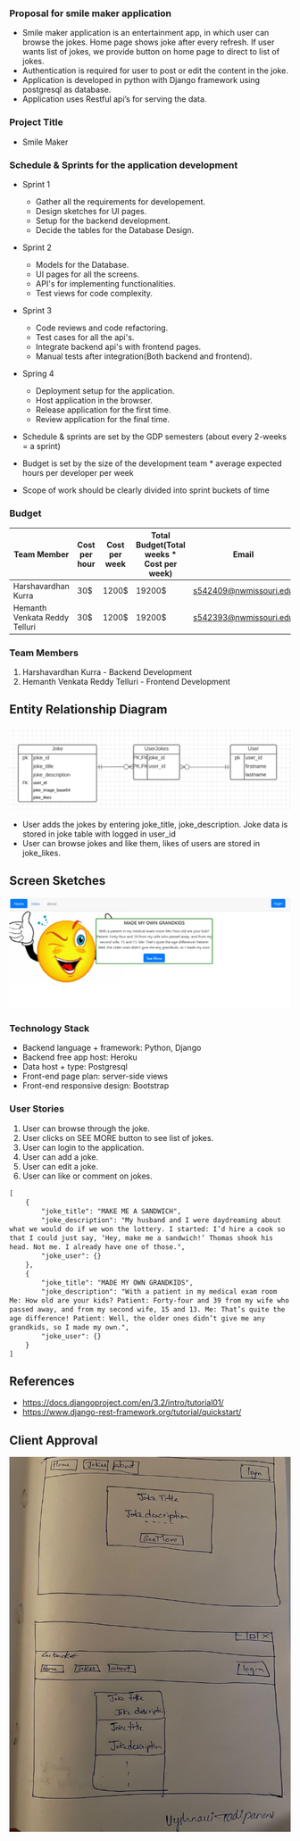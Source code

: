 ### Proposal for smile maker application
- Smile maker application is an entertainment app, in which user can browse the jokes. Home page shows joke after every refresh. If user wants list of jokes, we provide button on home page to direct to list of jokes. 
- Authentication is required for user to post or edit the content in the joke.
- Application is developed in python with Django framework using postgresql as database.
- Application uses Restful api’s for serving the data.


### Project Title
- Smile Maker

### Schedule & Sprints for the application development
- Sprint 1
    - Gather all the requirements for developement.
    - Design sketches for UI pages.
    - Setup for the backend development.
    - Decide the tables for the Database Design.
- Sprint 2
    - Models for the Database.
    - UI pages for all the screens.
    - API's for implementing functionalities.
    - Test views for code complexity.
- Sprint 3
    - Code reviews and code refactoring.
    - Test cases for all the api's.
    - Integrate backend api's with frontend pages.
    - Manual tests after integration(Both backend and frontend).
- Spring 4
    - Deployment setup for the application.
    - Host application in the browser.
    - Release application for the first time.
    - Review application for the final time.


- Schedule & sprints are set by the GDP semesters (about every 2-weeks = a sprint)
- Budget is set by the size of the development team * average expected hours per developer per week
- Scope of work should be clearly divided into sprint buckets of time

### Budget
| Team Member                   | Cost per hour | Cost per week | Total Budget(Total weeks * Cost per week) | Email                  |
| ----------------------------- | ------------- | ------------- | ------------ |----------------------- |
| Harshavardhan Kurra           | 30$           | 1200$         | 19200$       | s542409@nwmissouri.edu |
| Hemanth Venkata Reddy Telluri | 30$           | 1200$         | 19200$       | s542393@nwmissouri.edu |


### Team Members
1. Harshavardhan Kurra - Backend Development
2. Hemanth Venkata Reddy Telluri - Frontend Development

## Entity Relationship Diagram
![ER Diagram](static/gdp-erdiagram.jpg)
- User adds the jokes by entering joke_title, joke_description. Joke data is stored in joke table with logged in user_id
- User can browse jokes and like them, likes of users are stored in joke_likes.

## Screen Sketches
![sketches](static/sketches.jpg)

### Technology Stack
- Backend language + framework: Python, Django
- Backend free app host: Heroku
- Data host + type: Postgresql
- Front-end page plan: server-side views
- Front-end responsive design: Bootstrap


### User Stories
1. User can browse through the joke.
2. User clicks on SEE MORE button to see list of jokes.
3. User can login to the application.
4. User can add a joke.
5. User can edit a joke.
6. User can like or comment on jokes.




```
[
    {
        "joke_title": "MAKE ME A SANDWICH",
        "joke_description": "My husband and I were daydreaming about what we would do if we won the lottery. I started: I’d hire a cook so that I could just say, ‘Hey, make me a sandwich!’ Thomas shook his head. Not me. I already have one of those.",
        "joke_user": {}
    },
    {
        "joke_title": "MADE MY OWN GRANDKIDS",
        "joke_description": "With a patient in my medical exam room Me: How old are your kids? Patient: Forty-four and 39 from my wife who passed away, and from my second wife, 15 and 13. Me: That’s quite the age difference! Patient: Well, the older ones didn’t give me any grandkids, so I made my own.",
        "joke_user": {}
    }
]
```
## References
- <https://docs.djangoproject.com/en/3.2/intro/tutorial01/> 
- <https://www.django-rest-framework.org/tutorial/quickstart/>

## Client Approval
![approval](static/approval.jpg)